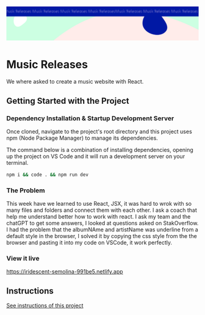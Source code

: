<h1 align="center">
  <a href="">
    <img src="/src/assets/music-releases.svg" alt="Project Banner Image">
  </a>
</h1>

# Music Releases

We where asked to create a music website with React.

## Getting Started with the Project

### Dependency Installation & Startup Development Server

Once cloned, navigate to the project's root directory and this project uses npm (Node Package Manager) to manage its dependencies.

The command below is a combination of installing dependencies, opening up the project on VS Code and it will run a development server on your terminal.

```bash
npm i && code . && npm run dev
```

### The Problem

This week have we learned to use React, JSX, it was hard to wrok with so many files and folders and connect them with each other. I ask a coach that help me understand better how to work with react. I ask my team and the chatGPT to get some answers, I looked at questions asked on StakOverflow. I had the problem that the albumNAme and artistName was underline from a default style in the browser, I solved it by copying  the css style from the the browser and pasting it into my code on VSCode, it work perfectly. 

### View it live

https://iridescent-semolina-991be5.netlify.app

## Instructions

<a href="instructions.md">
   See instructions of this project
  </a>

